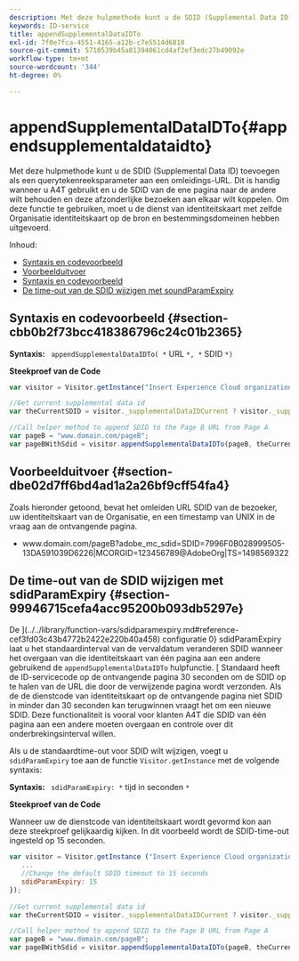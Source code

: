 ```yaml
---
description: Met deze hulpmethode kunt u de SDID (Supplemental Data ID) toevoegen als een querytekenreeksparameter aan een omleidings-URL. Dit is handig wanneer u A4T gebruikt en u de SDID van de ene pagina naar de andere wilt behouden en deze afzonderlijke bezoeken aan elkaar wilt koppelen. Om deze functie te gebruiken, moet u de dienst van identiteitskaart met zelfde Organisatie identiteitskaart op de bron en bestemmingsdomeinen hebben uitgevoerd.
keywords: ID-service
title: appendSupplementalDataIDTo
exl-id: 7f0e7fca-4551-4165-a12b-c7e5514d6818
source-git-commit: 5710539b45a81394061cd4af2ef3edc27b49092e
workflow-type: tm+mt
source-wordcount: '344'
ht-degree: 0%

---
```


# appendSupplementalDataIDTo{#appendsupplementaldataidto}

Met deze hulpmethode kunt u de SDID (Supplemental Data ID) toevoegen als een querytekenreeksparameter aan een omleidings-URL. Dit is handig wanneer u A4T gebruikt en u de SDID van de ene pagina naar de andere wilt behouden en deze afzonderlijke bezoeken aan elkaar wilt koppelen. Om deze functie te gebruiken, moet u de dienst van identiteitskaart met zelfde Organisatie identiteitskaart op de bron en bestemmingsdomeinen hebben uitgevoerd.

Inhoud:

<ul class="simplelist"> 
 <li> <a href="../../library/get-set/appendsupplementaldataidto.md#section-cbb0b2f73bcc418386796c24c01b2365" format="dita" scope="local"> Syntaxis en codevoorbeeld </a> </li> 
 <li> <a href="../../library/get-set/appendsupplementaldataidto.md#section-dbe02d7ff6bd4ad1a2a26bf9cff54fa4" format="dita" scope="local"> Voorbeelduitvoer </a> </li> 
 <li> <a href="../../library/get-set/appendsupplementaldataidto.md#section-cbb0b2f73bcc418386796c24c01b2365" format="dita" scope="local"> Syntaxis en codevoorbeeld </a> </li> 
 <li> <a href="../../library/get-set/appendsupplementaldataidto.md#section-99946715cefa4acc95200b093db5297e" format="dita" scope="local"> De time-out van de SDID wijzigen met soundParamExpiry </a> </li> 
</ul>

## Syntaxis en codevoorbeeld {#section-cbb0b2f73bcc418386796c24c01b2365}

**Syntaxis:** ` appendSupplementalDataIDTo( *` URL `*, *` SDID `*)`

**Steekproef van de Code**

```js
var visitor = Visitor.getInstance("Insert Experience Cloud organization ID here"); 

//Get current supplemental data id
var theCurrentSDID = visitor._supplementalDataIDCurrent ? visitor._supplementalDataIDCurrent : "";

//Call helper method to append SDID to the Page B URL from Page A 
var pageB = "www.domain.com/pageB"; 
var pageBWithSdid = visitor.appendSupplementalDataIDTo(pageB, theCurrentSDID));
```

## Voorbeelduitvoer {#section-dbe02d7ff6bd4ad1a2a26bf9cff54fa4}

Zoals hieronder getoond, bevat het omleiden URL SDID van de bezoeker, uw identiteitskaart van de Organisatie, en een timestamp van UNIX in de vraag aan de ontvangende pagina.

<ul class="simplelist"> 
 <li> <span class="codeph"> www.domain.com/pageB?adobe_mc_sdid=SDID=7996F0B028999505-13DA591039D6226|MCORGID=123456789@AdobeOrg|TS=1498569322 </span> </li> 
</ul>

## De time-out van de SDID wijzigen met sdidParamExpiry {#section-99946715cefa4acc95200b093db5297e}

De ](../../library/function-vars/sdidparamexpiry.md#reference-cef3fd03c43b4772b2422e220b40a458) configuratie 0} sdidParamExpiry laat u het standaardinterval van de vervaldatum veranderen SDID wanneer het overgaan van die identiteitskaart van één pagina aan een andere gebruikend de `appendSupplementalDataIDTo` hulpfunctie. [ Standaard heeft de ID-servicecode op de ontvangende pagina 30 seconden om de SDID op te halen van de URL die door de verwijzende pagina wordt verzonden. Als de de dienstcode van identiteitskaart op de ontvangende pagina niet SDID in minder dan 30 seconden kan terugwinnen vraagt het om een nieuwe SDID. Deze functionaliteit is vooral voor klanten A4T die SDID van één pagina aan een andere moeten overgaan en controle over dit onderbrekingsinterval willen.

Als u de standaardtime-out voor SDID wilt wijzigen, voegt u `sdidParamExpiry` toe aan de functie `Visitor.getInstance` met de volgende syntaxis:

**Syntaxis:** ` sdidParamExpiry: *` tijd in seconden `*`

**Steekproef van de Code**

Wanneer uw de dienstcode van identiteitskaart wordt gevormd kon aan deze steekproef gelijkaardig kijken. In dit voorbeeld wordt de SDID-time-out ingesteld op 15 seconden.

```js
var visitor = Visitor.getInstance ("Insert Experience Cloud organization ID here",{ 
   ... 
   //Change the default SDID timeout to 15 seconds 
   sdidParamExpiry: 15 
}); 
 
//Get current supplemental data id
var theCurrentSDID = visitor._supplementalDataIDCurrent ? visitor._supplementalDataIDCurrent : "";

//Call helper method to append SDID to the Page B URL from Page A 
var pageB = "www.domain.com/pageB"; 
var pageBWithSdid = visitor.appendSupplementalDataIDTo(pageB, theCurrentSDID)); 
```
